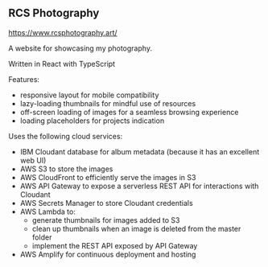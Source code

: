 ## RCS Photography

https://www.rcsphotography.art/

A website for showcasing my photography.

Written in React with TypeScript

Features:
- responsive layout for mobile compatibility
- lazy-loading thumbnails for mindful use of resources
- off-screen loading of images for a seamless browsing experience
- loading placeholders for projects indication

Uses the following cloud services:
- IBM Cloudant database for album metadata (because it has an excellent web UI)
- AWS S3 to store the images
- AWS CloudFront to efficiently serve the images in S3
- AWS API Gateway to expose a serverless REST API for interactions with Cloudant
- AWS Secrets Manager to store Cloudant credentials
- AWS Lambda to:
  - generate thumbnails for images added to S3
  - clean up thumbnails when an image is deleted from the master folder
  - implement the REST API exposed by API Gateway
- AWS Amplify for continuous deployment and hosting